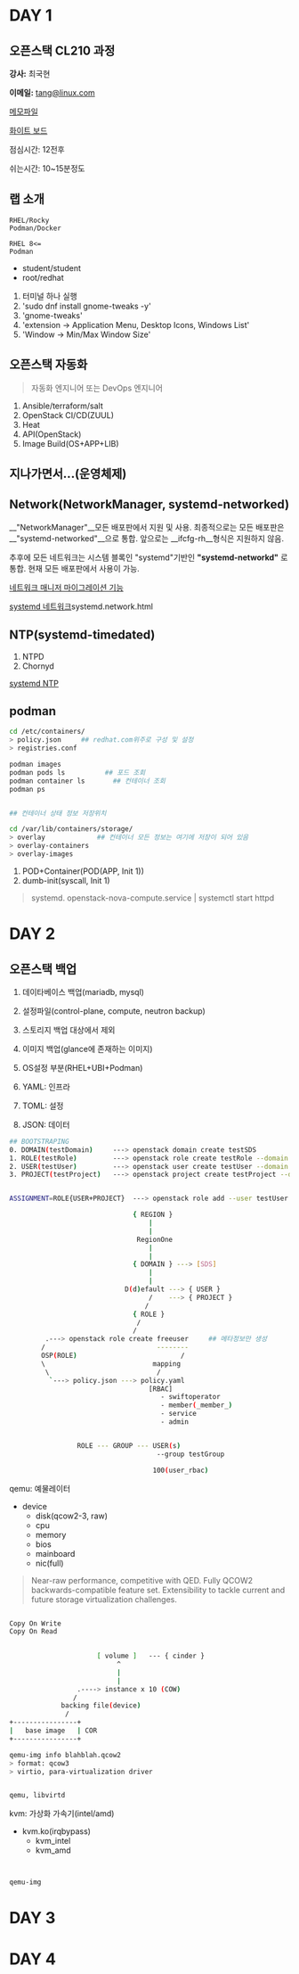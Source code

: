 # DAY 1

## 오픈스택 CL210 과정

__강사:__ 최국현

__이메일:__ tang@linux.com

[메모파일](https://github.com/tangt64/training_memos/blob/main/redhat-offical-training/CL210/20240205-memo.md)

[화이트 보드](https://wbd.ms/share/v2/aHR0cHM6Ly93aGl0ZWJvYXJkLm1pY3Jvc29mdC5jb20vYXBpL3YxLjAvd2hpdGVib2FyZHMvcmVkZWVtLzVkYTkxMDdmNDk4ZTQwMDJhY2JmN2Y5ZWQwMDhjYTk5X0JCQTcxNzYyLTEyRTAtNDJFMS1CMzI0LTVCMTMxRjQyNEUzRF8wZDRiOGUyMy1iMjk3LTQwYjItOTIyMS04MTEyYzQzZGRkMGI=)

점심시간: 12전후

쉬는시간: 10~15분정도


## 랩 소개

```
RHEL/Rocky
Podman/Docker

RHEL 8<=
Podman 
```

- student/student
- root/redhat

1. 터미널 하나 실행
2. 'sudo dnf install gnome-tweaks -y'
3. 'gnome-tweaks'
4. 'extension -> Application Menu, Desktop Icons, Windows List'
5. 'Window -> Min/Max Window Size' 


## 오픈스택 자동화

>자동화 엔지니어 또는 DevOps 엔지니어

1. Ansible/terraform/salt
2. OpenStack CI/CD(ZUUL)
3. Heat
4. API(OpenStack)
5. Image Build(OS+APP+LIB)

## 지나가면서...(운영체제)

Network(NetworkManager, systemd-networked)
---

__"NetworkManager"__모든 배포판에서 지원 및 사용. 최종적으로는 모든 배포판은 __"systemd-networked"__으로 통합. 앞으로는 __ifcfg-rh__형식은 지원하지 않음.

추후에 모든 네트워크는 시스템 블록인 "systemd"기반인 __"systemd-networkd"__ 로 통합. 현재 모든 배포판에서 사용이 가능.

[네트워크 매니저 마이그레이션 기능](https://opensource.com/article/22/8/migrate-networkmanager-keyfiles-configuration)

[systemd 네트워크](https://www.freedesktop.org/software/systemd/man/latest/)systemd.network.html


NTP(systemd-timedated)
---
1. NTPD
2. Chornyd

[systemd NTP](https://www.freedesktop.org/software/systemd/man/latest/systemd-timesyncd.service.html)

## podman


```bash
cd /etc/containers/
> policy.json     ## redhat.com위주로 구성 및 설정
> registries.conf

podman images
podman pods ls          ## 포드 조회
podman container ls       ## 컨테이너 조회
podman ps


## 컨테이너 상태 정보 저장위치

cd /var/lib/containers/storage/
> overlay             ## 컨테이너 모든 정보는 여기에 저장이 되어 있음
> overlay-containers
> overlay-images
```
1. POD+Container(POD(APP, Init 1))
2. dumb-init(syscall, Init 1)
> systemd. openstack-nova-compute.service | systemctl start httpd


# DAY 2

## 오픈스택 백업

1. 데이타베이스 백업(mariadb, mysql)
2. 설정파일(control-plane, compute, neutron backup)
3. 스토리지 백업 대상에서 제외
4. 이미지 백업(glance에 존재하는 이미지)
5. OS설정 부분(RHEL+UBI+Podman)


1. YAML: 인프라
2. TOML: 설정
3. JSON: 데이터


```bash
## BOOTSTRAPING
0. DOMAIN(testDomain)     ---> openstack domain create testSDS
1. ROLE(testRole)         ---> openstack role create testRole --domain testSDS
2. USER(testUser)         ---> openstack user create testUser --domain testSDS
3. PROJECT(testProject)   ---> openstack project create testProject --domain testSDS


ASSIGNMENT=ROLE{USER+PROJECT}  ---> openstack role add --user testUser --project testProject testRole

                               { REGION }
                                   |
                                   |        
                                RegionOne
                                   |
                                   |
                               { DOMAIN } ---> [SDS]
                                   |
                                   |
                             D(d)efault ---> { USER }
                                   /    ---> { PROJECT }
                                  /
                               { ROLE }
                                /
                               /   
         .---> openstack role create freeuser     ## 메타정보만 생성
        /                            --------
		OSP(ROLE)                          /
        \                           mapping
         \                           /
          `---> policy.json ---> policy.yaml
                                   [RBAC]
                                      - swiftoperator
                                      - member(_member_)
                                      - service
                                      - admin


                 ROLE --- GROUP --- USER(s)
                                     --group testGroup

                                    100(user_rbac)

```


qemu: 예물레이터 
- device
  + disk(qcow2-3, raw)
  + cpu
  + memory
  + bios
  + mainboard
  + nic(full)


>Near-raw performance, competitive with QED.
>Fully QCOW2 backwards-compatible feature set.
>Extensibility to tackle current and future storage virtualization challenges.


```bash

Copy On Write
Copy On Read

                        
                      [ volume ]   --- { cinder }
                           ^
                           |
                           |
                 .----> instance x 10 (COW)
                /
             backing file(device)
              /
+----------------+
|   base image   | COR
+----------------+

qemu-img info blahblah.qcow2
> format: qcow3
> virtio, para-virtualization driver 


qemu, libvirtd
```


kvm: 가상화 가속기(intel/amd)
- kvm.ko(irqbypass)
  + kvm_intel
  + kvm_amd

```bash


qemu-img

````

# DAY 3



# DAY 4